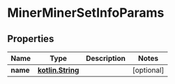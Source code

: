 # MinerMinerSetInfoParams

## Properties
Name | Type | Description | Notes
------------ | ------------- | ------------- | -------------
**name** | [**kotlin.String**](.md) |  |  [optional]
